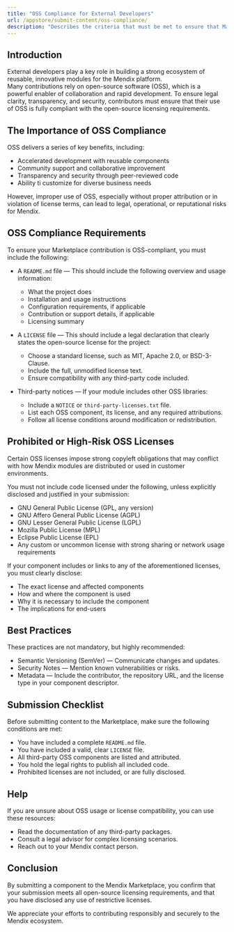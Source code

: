 ```yaml
---
title: "OSS Compliance for External Developers"
url: /appstore/submit-content/oss-compliance/
description: "Describes the criteria that must be met to ensure that Marketplace content is OSS-compliant."
---
```


## Introduction

External developers play a key role in building a strong ecosystem of reusable, innovative modules for the Mendix platform.    
Many contributions rely on open-source software (OSS), which is a powerful enabler of collaboration and rapid development. To ensure legal clarity, transparency, and security, contributors must ensure that their use of OSS is fully compliant with the open-source licensing requirements.

## The Importance of OSS Compliance

OSS delivers a series of key benefits, including: 

* Accelerated development with reusable components
* Community support and collaborative improvement
* Transparency and security through peer-reviewed code
* Ability ti customize for diverse business needs

However, improper use of OSS, especially without proper attribution or in violation of license terms, can lead to legal, operational, or reputational risks for Mendix.

## OSS Compliance Requirements

To ensure your Marketplace contribution is OSS-compliant, you must include the following:

* A `README.md` file — This should include the following overview and usage information:

    * What the project does
    * Installation and usage instructions
    * Configuration requirements, if applicable
    * Contribution or support details, if applicable
    * Licensing summary

* A `LICENSE` file — This should include a legal declaration that clearly states the open-source license for the project:
    
    * Choose a standard license, such as MIT, Apache 2.0, or BSD-3-Clause.
    * Include the full, unmodified license text.
    * Ensure compatibility with any third-party code included.

* Third-party notices — If your module includes other OSS libraries:

    * Include a `NOTICE` or `third-party-licenses.txt` file.
    * List each OSS component, its license, and any required attributions.
    * Follow all license conditions around modification or redistribution.
    
 ## Prohibited or High-Risk OSS Licenses

Certain OSS licenses impose strong copyleft obligations that may conflict with how Mendix modules are distributed or used in customer environments.

You must not include code licensed under the following, unless explicitly disclosed and justified in your submission: 

* GNU General Public License (GPL, any version) 
* GNU Affero General Public License (AGPL)
* GNU Lesser General Public License (LGPL)
* Mozilla Public License (MPL)
* Eclipse Public License (EPL)
* Any custom or uncommon license with strong sharing or network usage requirements

If your component includes or links to any of the aforementioned licenses, you must clearly disclose: 

* The exact license and affected components
* How and where the component is used
* Why it is necessary to include the component
* The implications for end-users

## Best Practices

These practices are not mandatory, but highly recommended: 

* Semantic Versioning (SemVer) — Communicate changes and updates.
* Security Notes — Mention known vulnerabilities or risks.
* Metadata — Include the contributor, the repository URL, and the license type in your component descriptor.

## Submission Checklist

Before submitting content to the Marketplace, make sure the following conditions are met:

* You have included a complete `README.md` file.
* You have included a valid, clear `LICENSE` file.
* All third-party OSS components are listed and attributed.
* You hold the legal rights to publish all included code.
* Prohibited licenses are not included, or are fully disclosed.

## Help

If you are unsure about OSS usage or license compatibility, you can use these resources:

* Read the documentation of any third-party packages.
* Consult a legal advisor for complex licensing scenarios.
* Reach out to your Mendix contact person.

## Conclusion

By submitting a component to the Mendix Marketplace, you confirm that your submission meets all open-source licensing requirements, and that you have disclosed any use of restrictive licenses.

We appreciate your efforts to contributing responsibly and securely to the Mendix ecosystem.
